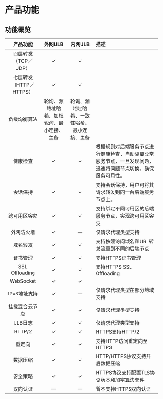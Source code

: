 # 产品功能



## 功能概览

|   产品功能   | 外网ULB | 内网ULB | 描述 |
| :-------: |:---:|:---: |:--- |
| 四层转发（TCP／UDP） | ✓ | ✓ |  |
| 七层转发（HTTP／HTTPS） | ✓ | ✓ |  |
| 负载均衡算法 | 轮询、源地址哈希、加权轮询、最小连接、主备 | 轮询、源地址哈希、一致性哈希、最小连接、主备 |  |
| 健康检查 | ✓ | ✓ | 根据规则对后端服务节点进行健康检查，自动隔离异常服务节点，一旦发现问题，迅速将问题节点切换，确保服务可用性。 |
| 会话保持 | ✓ | ✓ | 支持会话保持，用户可将其请求转发到同一台后端服务节点上。 |
| 跨可用区容灾 | ✓ | ✓ | 支持绑定不同可用区的后端服务节点，实现跨可用区容灾 |
| 外网防火墙 | ✓ | — | 仅请求代理类型支持 |
| 域名转发 | ✓ | ✓ | 支持按照访问域名和URL转发流量到不同的后端节点 |
| 证书管理 | ✓ | ✓ | 支持HTTPS证书管理 |
| SSL Offloading | ✓ | ✓ | 支持HTTPS SSL Offloading |
| WebSocket | ✓ | ✓|  |
| IPv6地址支持 | ✓ | — | 仅请求代理类型在部分地域支持 |
| 挂载混合云节点 | ✓ | ✓ | 仅请求代理类型支持 |
| ULB日志| ✓ | ✓ | 仅请求代理类型支持 |
| HTTP/2 | ✓ | ✓ | HTTPS支持HTTP/2 |
| 重定向 | ✓ | ✓ | 支持HTTP访问重定向至HTTPS |
| 数据压缩 | ✓ | ✓ | HTTP/HTTPS协议支持开启数据压缩 |
| 安全策略 | ✓ | ✓ | HTTPS协议支持配置TLS协议版本和加密算法套件 |
| 双向认证 | — | — | 暂不支持HTTPS双向认证 |



